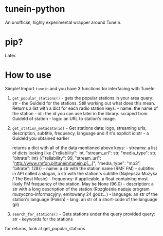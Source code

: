 # tunein-python
An unofficial, highly experimental wrapper around TuneIn.
# pip?
Later. 
# How to use
Simple! Import `tunein` and you have 3 functions for interfacing with TuneIn:
1. `get_popular_stations()` - gets the popular stations in your area
query: str - the GuideId for the stations. Still working out what does this mean.
Returns a list with a dict for each radio station
keys: 
        - name: the name of the station
        - id  : the id you can use later in the library. scraped from GuideId of station
        - logo: an URL to station's image.
2. `get_station_metadata(id)` - Get stations data: logo, streaming urls, description, subtitle, frequency, language and if it's explicit
    id:str - a GuideId you obtained earlier

    returns a dict with all of the data mentioned above
    keys:
        - streams: a list of dicts looking like {"reliability": int, "stream_url": str, "media_type": str, "bitrate": int} ({"reliability": 99, "stream_url": "http://www.rmfon.pl/tunein/tunein.p[...]", "media_type": "mp3", "bitrate": 128})
        - name: a str with the station name (RMF FM)
        - subtitle: in API called a slogan, a str with the station's subtitle (Najlepsza Muzyka / The Best Music)
        - frequency: if applicable, a float containing most likely FM frequency of the station. May be None (96.0)
        - description: a str with a long description of the station (Rozgłośnia nadaje program muzyczno-informacyjny, emitowany 24 godz...)
        - language: an str of the station's language (Polish)
        - lang: an str of a short-code of the language (pl)
3. `search_for_stations()` - Gets stations under the query provided
query: str - keywords for the stations

for returns, look at get_popular_stations
